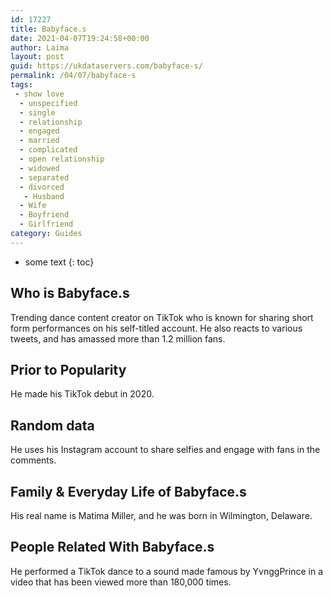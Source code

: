 ```yaml
---
id: 17227
title: Babyface.s
date: 2021-04-07T19:24:58+00:00
author: Laima
layout: post
guid: https://ukdataservers.com/babyface-s/
permalink: /04/07/babyface-s
tags:
 - show love
  - unspecified
  - single
  - relationship
  - engaged
  - married
  - complicated
  - open relationship
  - widowed
  - separated
  - divorced
   - Husband
  - Wife
  - Boyfriend
  - Girlfriend
category: Guides
---
```


* some text
{: toc}


## Who is Babyface.s
                  
                  
                  
Trending dance content creator on TikTok who is known for sharing short form performances on his self-titled account. He also reacts to various tweets, and has amassed more than 1.2 million fans.
                  
              
            
              
            
                
                
                
## Prior to Popularity
                  
                  
                  
He made his TikTok debut in 2020.
                  
              
            
              
            
                
                
                
## Random data
                  
                  
                  
He uses his Instagram account to share selfies and engage with fans in the comments. 
                  
              
            
              
            
                
                
                
## Family & Everyday Life of Babyface.s
                  
                  
                  
His real name is Matima Miller, and he was born in Wilmington, Delaware. 
                  
              
            
              
            
                
                
                
## People Related With Babyface.s
                  
                  
                  
He performed a TikTok dance to a sound made famous by YvnggPrince in a video that has been viewed more than 180,000 times. 
                  
              
            
              
            
                
              
            
              
              
            
            
              
            
          
          
          